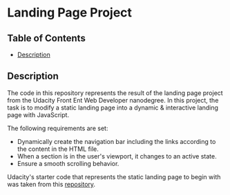 # Landing Page Project

## Table of Contents

* [Description](#Description)

## Description

The code in this repository represents the result of the landing page project from the Udacity Front Ent Web Developer nanodegree.
In this project, the task is to modify a static landing page into a dynamic & interactive landing page with JavaScript.

The following requirements are set:

- Dynamically create the navigation bar including the links according to the content in the HTML file.
- When a section is in the user's viewport, it changes to an active state.
- Ensure a smooth scrolling behavior. 

Udacity's starter code that represents the static landing page to begin with was taken from this [repository](https://github.com/udacity/fend/tree/refresh-2019/projects/landing-page).
